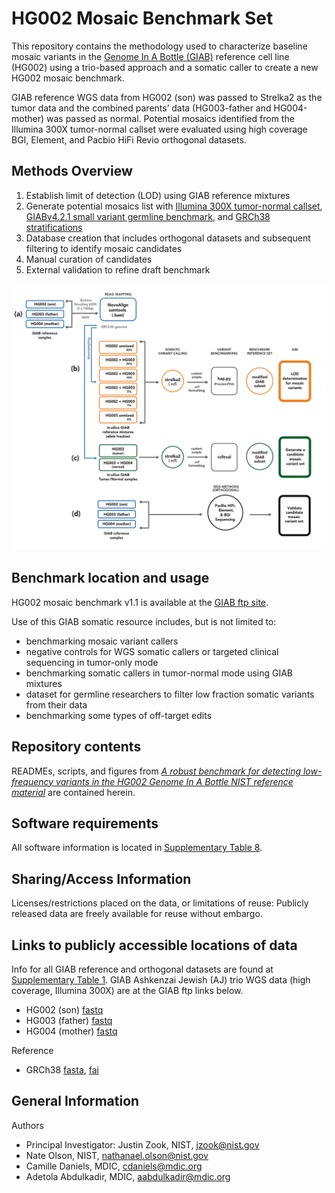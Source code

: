 # HG002 Mosaic Benchmark Set

This repository contains the methodology used to characterize baseline mosaic variants in the [Genome In A Bottle (GIAB)](https://www.nist.gov/programs-projects/genome-bottle) reference cell line (HG002) using 
a trio-based approach and a somatic caller to create a new HG002 mosaic benchmark. 

GIAB reference WGS data from HG002 (son) was passed to Strelka2 as the tumor data and the combined parents’ data (HG003-father and HG004-mother) was passed as normal.
Potential mosaics identified from the Illumina 300X tumor-normal callset were evaluated using high coverage BGI, Element, and Pacbio HiFi Revio orthogonal datasets.

## Methods Overview

1. Establish limit of detection (LOD) using GIAB reference mixtures
2. Generate potential mosaics list with [Illumina 300X tumor-normal callset](https://ftp-trace.ncbi.nlm.nih.gov/ReferenceSamples/giab/release/AshkenazimTrio/HG002_NA24385_son/mosaic_v1.10/GRCh38/SNV/SupplementaryFiles/HG002_GRCh38_Strelka2-Ill300X.vcf.gz), [GIABv4.2.1 small variant germline benchmark](https://ftp-trace.ncbi.nlm.nih.gov/ReferenceSamples/giab/release/AshkenazimTrio/HG002_NA24385_son/NISTv4.2.1/GRCh38/), and [GRCh38 stratifications](https://ftp-trace.ncbi.nlm.nih.gov/ReferenceSamples/giab/release/genome-stratifications/v3.1/GRCh38/)
3. Database creation that includes orthogonal datasets and subsequent filtering to identify mosaic candidates
4. Manual curation of candidates
5. External validation to refine draft benchmark

<!--[Trio-based methods](https://github.com/usnistgov/giab-HG002-mosaic-benchmark/blob/main/figures/Figure_1_trio_based_methodology.png) -->

<img src="https://github.com/usnistgov/giab-HG002-mosaic-benchmark/blob/main/figures/Figure_1_trio_based_methodology.png" alt="Trio-based methods" width="700">
  
## Benchmark location and usage

HG002 mosaic benchmark v1.1 is available at the [GIAB ftp site](https://ftp-trace.ncbi.nlm.nih.gov/ReferenceSamples/giab/release/AshkenazimTrio/HG002_NA24385_son/mosaic_v1.10/GRCh38/SNV/). 

Use of this GIAB somatic resource includes, but is not limited to:

  * benchmarking mosaic variant callers
  * negative controls for WGS somatic callers or targeted clinical sequencing in tumor-only mode
  * benchmarking somatic callers in tumor-normal mode using GIAB mixtures
  * dataset for germline researchers to filter low fraction somatic variants from their data
  * benchmarking some types of off-target edits

## Repository contents

READMEs, scripts, and figures from [*A robust benchmark for detecting low-frequency variants in the HG002 Genome In A Bottle NIST reference material*](https://doi.org/10.1101/2024.12.02.625685) are contained herein. 

## Software requirements

All software information is located in [Supplementary Table 8](https://www.biorxiv.org/content/10.1101/2024.12.02.625685v1.supplementary-material).

## Sharing/Access Information

Licenses/restrictions placed on the data, or limitations of reuse: Publicly released data are freely available for reuse without embargo.

## Links to publicly accessible locations of data

Info for all GIAB reference and orthogonal datasets are found at [Supplementary Table 1](https://www.biorxiv.org/content/10.1101/2024.12.02.625685v1.supplementary-material).
GIAB Ashkenzai Jewish (AJ) trio WGS data (high coverage, Illumina 300X) are at the GIAB ftp links below. 

* HG002 (son) [fastq](https://ftp-trace.ncbi.nlm.nih.gov/ReferenceSamples/giab/data/AshkenazimTrio/HG002_NA24385_son/NIST_HiSeq_HG002_Homogeneity-10953946/HG002_HiSeq300x_fastq/)
* HG003 (father) [fastq](https://ftp-trace.ncbi.nlm.nih.gov/ReferenceSamples/giab/data/AshkenazimTrio/HG003_NA24149_father/NIST_HiSeq_HG003_Homogeneity-12389378/HG003_HiSeq300x_fastq/)
* HG004 (mother) [fastq](https://ftp-trace.ncbi.nlm.nih.gov/ReferenceSamples/giab/data/AshkenazimTrio/HG004_NA24143_mother/NIST_HiSeq_HG004_Homogeneity-14572558/HG004_HiSeq300x_fastq/)

Reference
* GRCh38 [fasta](https://ftp-trace.ncbi.nlm.nih.gov/ReferenceSamples/giab/release/references/GRCh38/GCA_000001405.15_GRCh38_no_alt_analysis_set.fasta.gz), [fai](https://ftp-trace.ncbi.nlm.nih.gov/ReferenceSamples/giab/release/references/GRCh38/GCA_000001405.15_GRCh38_no_alt_analysis_set.fasta.gz.fai)

## General Information

Authors

* Principal Investigator: Justin Zook, NIST, [jzook@nist.gov](mailto:jzook@nist.gov)
* Nate Olson, NIST, [nathanael.olson@nist.gov](mailto:nathanael.olson@nist.gov)
* Camille Daniels, MDIC, [cdaniels@mdic.org](mailto:cdaniels@mdic.org)
* Adetola Abdulkadir, MDIC, [aabdulkadir@mdic.org](mailto:aabdulkadir@mdic.org)


<!-- 
Information to include in the README
1. Software or Data description
   - Statements of purpose and maturity
   - Description of the repository contents
   - Technical installation instructions, including operating
     system or software dependencies
2. Contact information
   - PI name, NIST OU, Division, and Group names
   - Contact email address at NIST
   - Details of mailing lists, chatrooms, and discussion forums,
     where applicable
3. Related Material
   - URL for associated project on the NIST website or other Department
     of Commerce page, if available
   - References to user guides if stored outside of GitHub
4. Directions on appropriate citation with example text
5. References to any included non-public domain software modules,
   and additional license language if needed, *e.g.* [BSD][li-bsd],
   [GPL][li-gpl], or [MIT][li-mit]

The more detailed your README, the more likely our colleagues
around the world are to find it through a Web search. For general
advice on writing a helpful README, please review
[*Making Readmes Readable*][18f-guide] from 18F and Cornell's
[*Guide to Writing README-style Metadata*][cornell-meta].

[18f-guide]: https://github.com/18F/open-source-guide/blob/18f-pages/pages/making-readmes-readable.md
[cornell-meta]: https://data.research.cornell.edu/content/readme
[gh-cdo]: https://docs.github.com/en/repositories/managing-your-repositorys-settings-and-features/customizing-your-repository/about-code-owners
[gh-mdn]: https://github.github.com/gfm/
[gh-nst]: https://github.com/usnistgov
[gh-odi]: https://odiwiki.nist.gov/ODI/GitHub.html
[gh-osr]: https://github.com/usnistgov/opensource-repo/
[gh-ost]: https://github.com/orgs/usnistgov/teams/opensource-team
[gh-rob]: https://odiwiki.nist.gov/pub/ODI/GitHub/GHROB.pdf
[gh-tpl]: https://github.com/usnistgov/carpentries-development/discussions/3
[li-bsd]: https://opensource.org/licenses/bsd-license
[li-gpl]: https://opensource.org/licenses/gpl-license
[li-mit]: https://opensource.org/licenses/mit-license
[nist-code]: https://code.nist.gov
[nist-disclaimer]: https://www.nist.gov/open/license
[nist-s-1801-02]: https://inet.nist.gov/adlp/directives/review-data-intended-publication
[nist-open]: https://www.nist.gov/open/license#software
[wk-rdm]: https://en.wikipedia.org/wiki/README -->
